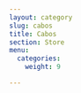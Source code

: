 ```yaml
---
layout: category
slug: cabos
title: Cabos
section: Store
menu:
  categories:
    weight: 9

---
```

